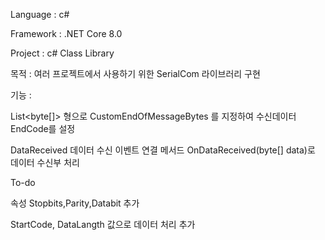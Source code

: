 Language : c#

Framework : .NET Core 8.0

Project : c# Class Library

목적 : 여러 프로젝트에서 사용하기 위한 SerialCom 라이브러리 구현

기능 :

List<byte[]> 형으로 CustomEndOfMessageBytes 를 지정하여 수신데이터 EndCode를 설정

DataReceived 데이터 수신 이벤트 연결 메서드 OnDataReceived(byte[] data)로 데이터 수신부 처리




To-do

속성 Stopbits,Parity,Databit 추가

StartCode, DataLangth 값으로 데이터 처리 추가
